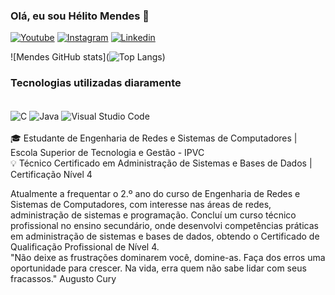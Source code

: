 ### Olá, eu sou Hélito Mendes 👋

[![Youtube](https://img.shields.io/badge/YouTube-FF0000?style=for-the-badge&logo=youtube&logoColor=white)](http://www.youtube.com/@h3litomendes)
[![Instagram](https://img.shields.io/badge/Instagram-E4405F?style=for-the-badge&logo=instagram&logoColor=white)](http://www.instagram.com/helitom___)
[![Linkedin](https://img.shields.io/badge/LinkedIn-0077B5?style=for-the-badge&logo=linkedin&logoColor=white)](www.linkedin.com/in/)

![Mendes GitHub stats](![Top Langs](https://github-readme-stats.vercel.app/api/top-langs/?username=anuraghazra&hide_progress=true))

### Tecnologias utilizadas diaramente
<div style= "display:inline_block"><br/>
<img align= "center" alt="C" src="https://img.shields.io/badge/C-00599C?style=for-the-badge&logo=c&logoColor=white"/>
<img align= "center" alt="Java" src="https://img.shields.io/badge/Java-ED8B00?style=for-the-badge&logo=openjdk&logoColor=white"/>
<img align= "center" alt="Visual Studio Code" src="https://custom-icon-badges.demolab.com/badge/Visual%20Studio%20Code-0078d7.svg?logo=vsc&logoColor=white)](#)"/>
  
</div><br/>
 🎓 Estudante de Engenharia de Redes e Sistemas de Computadores | Escola Superior de Tecnologia e Gestão - IPVC <br>
  💡 Técnico Certificado em Administração de Sistemas e Bases de Dados | Certificação Nível 4 <br>

  Atualmente a frequentar o 2.º ano do curso de Engenharia de Redes e Sistemas de Computadores, com interesse nas áreas de redes, administração de sistemas e programação. Concluí um curso técnico profissional no ensino secundário, onde desenvolvi competências práticas em administração de sistemas e bases de dados, obtendo o Certificado de Qualificação Profissional de Nível 4.<br/>
"Não deixe as frustrações dominarem você, domine-as. Faça dos erros uma oportunidade para crescer. Na vida, erra quem não sabe lidar com seus fracassos." Augusto Cury

